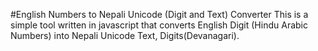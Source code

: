 #English Numbers to Nepali Unicode (Digit and Text) Converter 
This is a simple tool written in javascript that converts English Digit (Hindu Arabic Numbers) into  Nepali Unicode Text, Digits(Devanagari).

